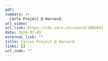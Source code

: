 ```yaml
---
pdf: 
summary: |+
  Carlo Project @ Harvard.
url_video: 
url_link: https://cds.cern.ch/record/2862652
date: 2024-07-03
external_link: ""
title: Carlos Project @ Harvard
links: []
url_code: ""
---
```



